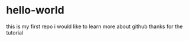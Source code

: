 # hello-world
this is my first repo
i would like to learn more about github
thanks for the tutorial
